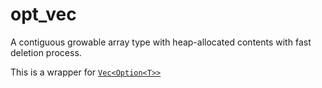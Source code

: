 # opt_vec

A contiguous growable array type with heap-allocated contents
with fast deletion process.

This is a wrapper for [`Vec<Option<T>>`](https://doc.rust-lang.org/std/vec/struct.Vec.html)
